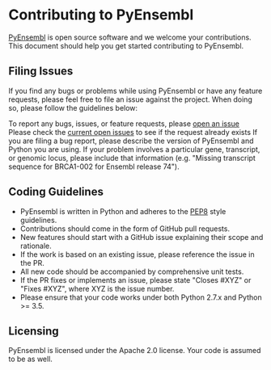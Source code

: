 Contributing to PyEnsembl
==========================

[PyEnsembl](http://www.github.com/hammerlab/pyensembl) is open source software and
we welcome your contributions. This document should help you get started
contributing to PyEnsembl.

Filing Issues
-------------
If you find any bugs or problems while using PyEnsembl or have any feature requests, please feel free to file an issue against the project. When doing so, please follow the guidelines below:

To report any bugs, issues, or feature requests, please [open an issue](https://github.com/hammerlab/pyensembl/issues)
Please check the [current open issues](https://github.com/hammerlab/pyensembl/issues) to see if the request already exists
If you are filing a bug report, please describe the version of PyEnsembl and Python you are using. If your problem involves a particular gene, transcript, or genomic locus, please include that information (e.g. "Missing transcript sequence for BRCA1-002 for Ensembl release 74").

Coding Guidelines
-----------------
* PyEnsembl is written in Python and adheres to the [PEP8](https://www.python.org/dev/peps/pep-0008/)
style guidelines.
* Contributions should come in the form of GitHub pull requests.
* New features should start with a GitHub issue explaining their scope and rationale.
* If the work is based on an existing issue, please reference the issue in the PR.
* All new code should be accompanied by comprehensive unit tests.
* If the PR fixes or implements an issue, please state "Closes #XYZ" or "Fixes #XYZ", where XYZ is the issue number.
* Please ensure that your code works under both Python 2.7.x and Python >= 3.5.

Licensing
---------
PyEnsembl is licensed under the Apache 2.0 license. Your code is assumed to be as well.